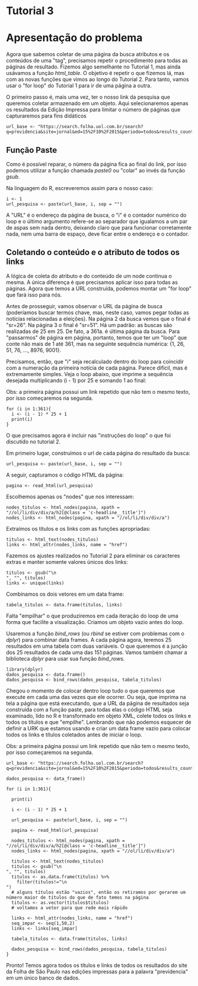 # Tutorial 3

# Apresentação do problema

Agora que sabemos coletar de uma página da busca atributos e os conteúdos de uma "tag", precisamos repetir o procedimento para todas as páginas de resultado.  Fizemos algo semelhante no Tutorial 1, mas ainda usávamos a função _html\_table_. O objetivo é repetir o que fizemos lá, mas com as novas funções que vimos ao longo do Tutorial 2. Para tanto, vamos usar o "for loop" do Tutorial 1 para ir de uma página a outra.

O primeiro passo é, mais uma vez, ter o nosso link da pesquisa que queremos coletar armazenado em um objeto. Aqui selecionaremos apenas os resultados da Edição Impressa para limitar o número de páginas que capturaremos para fins didáticos

```{r}
url_base <- "https://search.folha.uol.com.br/search?q=previdencia&site=jornal&ed=15%2F10%2F2015&periodo=todos&results_count=9017&search_time=0%2C121&url=http%3A%2F%2Fsearch.folha.uol.com.br%2Fsearch%3Fq%3Dprevidencia%26site%3Djornal%26periodo%3Dtodos&sr="
```

## Função Paste

Como é possível reparar, o número da página fica ao final do link, por isso podemos utilizar a função chamada _paste0_ ou "colar" ao invés da função _gsub_.

Na linguagem do R, escreveremos assim para o nosso caso:

```{r}
i <- 1
url_pesquisa <- paste(url_base, i, sep = "")
```

A "URL" é o endereço da página de busca, o "i" é o contador numérico do loop e o último argumento refere-se ao separador que igualamos a um par de aspas sem nada dentro, deixando claro que para funcionar corretamente nada, nem uma barra de espaço, deve ficar entre o endereço e o contador.

## Coletando o conteúdo e o atributo de todos os links

A lógica de coleta do atributo e do conteúdo de um node continua o mesma. A única diferença é que precisamos aplicar isso para todas as páginas. Agora que temos a URL construída, podemos montar um "for loop" que fará isso para nós.

Antes de prosseguir, vamos observar o URL da página de busca (poderíamos buscar termos chave, mas, neste caso, vamos pegar todas as notícias relacionadas a eleições). Na página 2 da busca vemos que o final é "sr=26". Na página 3 o final é "sr=51". Há um padrão: as buscas são realizadas de 25 em 25. De fato, a 361a. é última página da busca. Para "passarmos" de página em página, portanto, temos que ter um "loop" que conte não mais de 1 até 361, mas na seguinte sequência numérica: {1, 26, 51, 76, ..., 8976, 9001}.

Precisamos, então, que "i" seja recalculado dentro do loop para coincidir com a numeração da primeira notícia de cada página. Parece difícil, mas é extremamente simples. Veja o loop abaixo, que imprime a sequência desejada multiplicando (i - 1) por 25 e somando 1 ao final:

Obs: a primeira página possui um link repetido que não tem o mesmo texto, por isso começaremos na segunda.

```{r}
for (i in 1:361){
  i <- (i - 1) * 25 + 1
  print(i)
}
```

O que precisamos agora é incluir nas "instruções do loop" o que foi discutido no tutorial 2. 

Em primeiro lugar, construímos o url de cada página do resultado da busca:

```{r}
url_pesquisa <- paste(url_base, i, sep = "")
```

A seguir, capturamos o código HTML da página:

```{r}
pagina <- read_html(url_pesquisa)
```

Escolhemos apenas os "nodes" que nos interessam:

```{r}
nodes_titulos <- html_nodes(pagina, xpath = "//ol/li/div/div/a/h2[@class = 'c-headline__title']")
nodes_links <- html_nodes(pagina, xpath = "//ol/li/div/div/a")
```

Extraímos os títulos e os links com as funções apropriadas:

```{r}
titulos <- html_text(nodes_titulos)
links <- html_attr(nodes_links, name = "href")
```

Fazemos os ajustes realizados no Tutorial 2 para eliminar os caracteres extras e manter somente valores únicos dos links:

```{r}
titulos <- gsub("\n                                                                                                                ", "", titulos)
links <- unique(links)
```

Combinamos os dois vetores em um data frame:

```{r}
tabela_titulos <- data.frame(titulos, links)
```

Falta "empilhar" o que produziremos em cada iteração do loop de uma forma que facilite a visualização. Criamos um objeto vazio antes do loop. 

Usaremos a função _bind\_rows_ (ou _rbind_ se estiver com problemas com o _dplyr_) para combinar data frames. A cada página agora, teremos 25 resultados em uma tabela com duas variáveis. O que queremos é a junção dos 25 resultados de cada uma das 151 páginas. Vamos também chamar a biblioteca _dplyr_ para usar sua função _bind\_rows_.

```{r}
library(dplyr)
dados_pesquisa <- data.frame()
dados_pesquisa <- bind_rows(dados_pesquisa, tabela_titulos)
```

Chegou o momento de colocar dentro loop tudo o que queremos que execute em cada uma das vezes que ele ocorrer. Ou seja, que imprima na tela a página que está executando, que a URL da página de resultados seja construída com a função paste, para todas elas o código HTML seja examinado, lido no R e transformado em objeto XML, colete todos os links e todos os títulos e que "empilhe". Lembrando que não podemos esquecer de definir a URK que estamos usando e criar um data frame vazio para colocar todos os links e títulos coletados antes de iniciar o loop.

Obs: a primeira página possui um link repetido que não tem o mesmo texto, por isso começaremos na segunda.

```{r}
url_base <- "https://search.folha.uol.com.br/search?q=previdencia&site=jornal&ed=15%2F10%2F2015&periodo=todos&results_count=9017&search_time=0%2C121&url=http%3A%2F%2Fsearch.folha.uol.com.br%2Fsearch%3Fq%3Dprevidencia%26site%3Djornal%26periodo%3Dtodos&sr="

dados_pesquisa <- data_frame()

for (i in 1:361){
  
  print(i)

  i <- (i - 1) * 25 + 1
  
  url_pesquisa <- paste(url_base, i, sep = "")
  
  pagina <- read_html(url_pesquisa)
  
  nodes_titulos <- html_nodes(pagina, xpath = "//ol/li/div/div/a/h2[@class = 'c-headline__title']")
  nodes_links <- html_nodes(pagina, xpath = "//ol/li/div/div/a")
  
  titulos <- html_text(nodes_titulos)
  titulos <- gsub("\n                                                                                                                ", "", titulos)
  titulos <- as.data.frame(titulos) %>%
    filter(titulos!="\n                                                        ")
  # alguns títulos estão "vazios", então os retiramos por gerarem um número maior de títulos do que de fato temos na página
  titulos <- as.vector(titulos$titulos)
  # voltamos a vetor para que rode mais rápido
  
  links <- html_attr(nodes_links, name = "href")
  seq_impar <- seq(1,50,2)
  links <- links[seq_impar]
  
  tabela_titulos <- data.frame(titulos, links)
  
  dados_pesquisa <- bind_rows(dados_pesquisa, tabela_titulos)
}

```

Pronto! Temos agora todos os títulos e links de todos os resultados do site da Folha de São Paulo nas edições impressas para a palavra "previdencia" em um único banco de dados.
